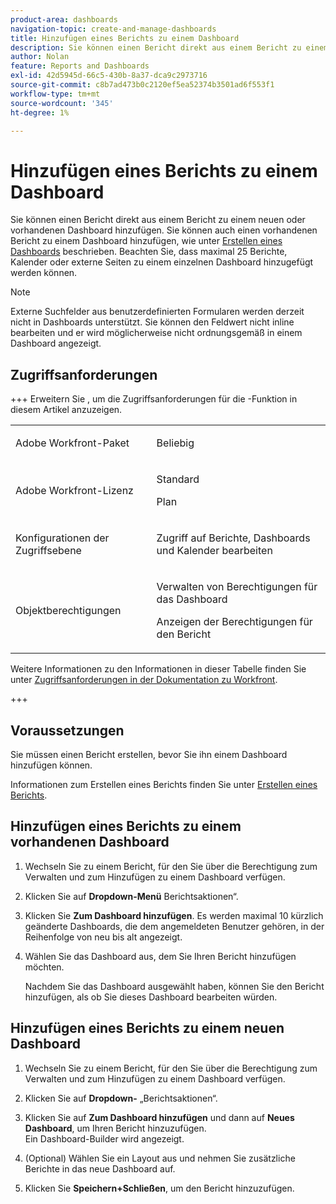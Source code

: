 ```yaml
---
product-area: dashboards
navigation-topic: create-and-manage-dashboards
title: Hinzufügen eines Berichts zu einem Dashboard
description: Sie können einen Bericht direkt aus einem Bericht zu einem neuen oder vorhandenen Dashboard hinzufügen. Sie können auch einen vorhandenen Bericht zu einem Dashboard hinzufügen.
author: Nolan
feature: Reports and Dashboards
exl-id: 42d5945d-66c5-430b-8a37-dca9c2973716
source-git-commit: c8b7ad473b0c2120ef5ea52374b3501ad6f553f1
workflow-type: tm+mt
source-wordcount: '345'
ht-degree: 1%

---
```


# Hinzufügen eines Berichts zu einem Dashboard

<!-- Audited: 1/2025 -->

Sie können einen Bericht direkt aus einem Bericht zu einem neuen oder vorhandenen Dashboard hinzufügen. Sie können auch einen vorhandenen Bericht zu einem Dashboard hinzufügen, wie unter [Erstellen eines Dashboards](../../../reports-and-dashboards/dashboards/creating-and-managing-dashboards/create-dashboard.md) beschrieben. Beachten Sie, dass maximal 25 Berichte, Kalender oder externe Seiten zu einem einzelnen Dashboard hinzugefügt werden können.

>[!NOTE]
>
>Externe Suchfelder aus benutzerdefinierten Formularen werden derzeit nicht in Dashboards unterstützt. Sie können den Feldwert nicht inline bearbeiten und er wird möglicherweise nicht ordnungsgemäß in einem Dashboard angezeigt.

## Zugriffsanforderungen

+++ Erweitern Sie , um die Zugriffsanforderungen für die -Funktion in diesem Artikel anzuzeigen. 

<table style="table-layout:auto"> 
 <col> 
 <col> 
 <tbody> 
  <tr> 
   <td role="rowheader">Adobe Workfront-Paket</td> 
   <td> <p>Beliebig</p> </td> 
  </tr> 
  <tr> 
   <td role="rowheader">Adobe Workfront-Lizenz</td> 
   <td> 
      <p>Standard</p>
      <p>Plan</p>
   </td> 
  </tr> 
  <tr> 
   <td role="rowheader">Konfigurationen der Zugriffsebene</td> 
   <td> <p>Zugriff auf Berichte, Dashboards und Kalender bearbeiten</p></td> 
  </tr> 
  <tr> 
   <td role="rowheader">Objektberechtigungen</td> 
   <td> <p>Verwalten von Berechtigungen für das Dashboard</p> <p>Anzeigen der Berechtigungen für den Bericht</p></td> 
  </tr> 
 </tbody> 
</table>

Weitere Informationen zu den Informationen in dieser Tabelle finden Sie unter [Zugriffsanforderungen in der Dokumentation zu Workfront](/help/quicksilver/administration-and-setup/add-users/access-levels-and-object-permissions/access-level-requirements-in-documentation.md).

+++

## Voraussetzungen

Sie müssen einen Bericht erstellen, bevor Sie ihn einem Dashboard hinzufügen können.

Informationen zum Erstellen eines Berichts finden Sie unter [Erstellen eines Berichts](/help/quicksilver/reports-and-dashboards/reports/creating-and-managing-reports/create-report.md).

## Hinzufügen eines Berichts zu einem vorhandenen Dashboard

1. Wechseln Sie zu einem Bericht, für den Sie über die Berechtigung zum Verwalten und zum Hinzufügen zu einem Dashboard verfügen.
1. Klicken Sie auf **Dropdown-Menü** Berichtsaktionen“.
1. Klicken Sie **Zum Dashboard hinzufügen**. Es werden maximal 10 kürzlich geänderte Dashboards, die dem angemeldeten Benutzer gehören, in der Reihenfolge von neu bis alt angezeigt.
1. Wählen Sie das Dashboard aus, dem Sie Ihren Bericht hinzufügen möchten.

   Nachdem Sie das Dashboard ausgewählt haben, können Sie den Bericht hinzufügen, als ob Sie dieses Dashboard bearbeiten würden.

## Hinzufügen eines Berichts zu einem neuen Dashboard

1. Wechseln Sie zu einem Bericht, für den Sie über die Berechtigung zum Verwalten und zum Hinzufügen zu einem Dashboard verfügen.
1. Klicken Sie auf **Dropdown-** „Berichtsaktionen“.
1. Klicken Sie auf **Zum Dashboard hinzufügen** und dann auf **Neues Dashboard**, um Ihren Bericht hinzuzufügen.\
   Ein Dashboard-Builder wird angezeigt.

1. (Optional) Wählen Sie ein Layout aus und nehmen Sie zusätzliche Berichte in das neue Dashboard auf.
1. Klicken Sie **Speichern+Schließen**, um den Bericht hinzuzufügen.
